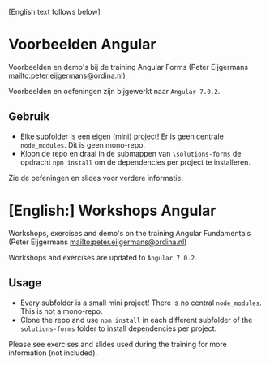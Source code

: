 [English text follows below]

# Voorbeelden Angular

Voorbeelden en demo's bij de training Angular Forms (Peter Eijgermans <mailto:peter.eijgermans@ordina.nl>)

Voorbeelden en oefeningen zijn bijgewerkt naar `Angular 7.0.2`.

## Gebruik

-   Elke subfolder is een eigen (mini) project! Er is geen centrale `node_modules`. Dit is geen mono-repo.
-   Kloon de repo en draai in de submappen van `\solutions-forms` de opdracht `npm install` om de dependencies
    per project te installeren.

Zie de oefeningen en slides voor verdere informatie.

# [English:] Workshops Angular

Workshops, exercises and demo's on the training Angular Fundamentals (Peter Eijgermans <mailto:peter.eijgermans@ordina.nl>)

Workshops and exercises are updated to `Angular 7.0.2`.

## Usage

-   Every subfolder is a small mini project! There is no central `node_modules`. This is not a mono-repo.
-   Clone the repo and use `npm install` in each different subfolder of the `solutions-forms` folder to install dependencies
    per project.

Please see exercises and slides used during the training for more information (not included).



